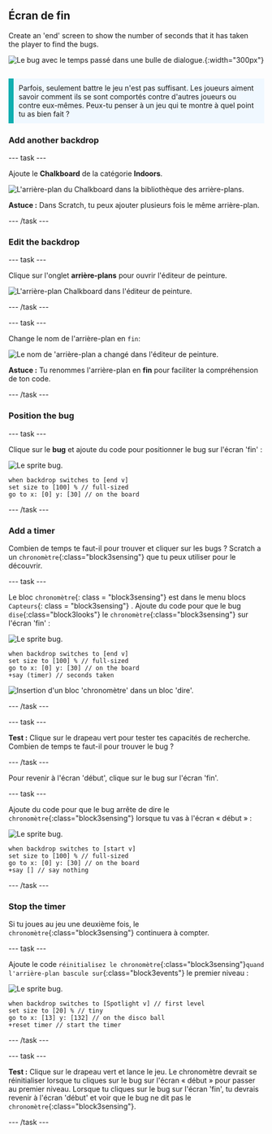 ## Écran de fin

<div style="display: flex; flex-wrap: wrap">
<div style="flex-basis: 200px; flex-grow: 1; margin-right: 15px;">
Create an 'end' screen to show the number of seconds that it has taken the player to find the bugs. 
</div>
<div>

![Le bug avec le temps passé dans une bulle de dialogue.](images/end-screen.png){:width="300px"}

</div>
</div>

<p style="border-left: solid; border-width:10px; border-color: #0faeb0; background-color: aliceblue; padding: 10px;">
Parfois, seulement battre le jeu n'est pas suffisant. Les joueurs aiment savoir comment ils se sont comportés contre d'autres joueurs ou contre eux-mêmes. Peux-tu penser à un jeu qui te montre à quel point tu as bien fait ?</p>

### Add another backdrop

--- task ---

Ajoute le **Chalkboard** de la catégorie **Indoors**.

![L'arrière-plan du Chalkboard dans la bibliothèque des arrière-plans.](images/chalkboard.png)

**Astuce :** Dans Scratch, tu peux ajouter plusieurs fois le même arrière-plan.

--- /task ---

### Edit the backdrop

--- task ---

Clique sur l'onglet **arrière-plans** pour ouvrir l'éditeur de peinture.

![L'arrière-plan Chalkboard dans l'éditeur de peinture.](images/chalkboard2-paint.png)

--- /task ---

--- task ---

Change le nom de l'arrière-plan en `fin`:

![Le nom de 'arrière-plan a changé dans l'éditeur de peinture.](images/end-screen-name.png)

**Astuce :** Tu renommes l'arrière-plan en **fin** pour faciliter la compréhension de ton code.

--- /task ---

### Position the bug

--- task ---

Clique sur le **bug** et ajoute du code pour positionner le bug sur l'écran 'fin' :

![Le sprite bug.](images/bug-sprite.png)

```blocks3
when backdrop switches to [end v]
set size to [100] % // full-sized
go to x: [0] y: [30] // on the board
```

--- /task ---

### Add a timer

Combien de temps te faut-il pour trouver et cliquer sur les bugs ? Scratch a un `chronomètre`{:class="block3sensing"} que tu peux utiliser pour le découvrir.

--- task ---

Le bloc `chronomètre`{: class = "block3sensing"} est dans le menu blocs `Capteurs`{: class = "block3sensing"} . Ajoute du code pour que le bug `dise`{:class="block3looks"} le `chronomètre`{:class="block3sensing"} sur l'écran 'fin' :

![Le sprite bug.](images/bug-sprite.png)

```blocks3
when backdrop switches to [end v]
set size to [100] % // full-sized
go to x: [0] y: [30] // on the board
+say (timer) // seconds taken
```

![Insertion d'un bloc 'chronomètre' dans un bloc 'dire'.](images/inserting-blocks.gif)

--- /task ---

--- task ---

**Test :** Clique sur le drapeau vert pour tester tes capacités de recherche. Combien de temps te faut-il pour trouver le bug ?

--- /task ---

Pour revenir à l'écran 'début', clique sur le bug sur l'écran 'fin'.

--- task ---

Ajoute du code pour que le bug arrête de dire le `chronomètre`{:class="block3sensing"} lorsque tu vas à l'écran « début » :

![Le sprite bug.](images/bug-sprite.png)

```blocks3
when backdrop switches to [start v]
set size to [100] % // full-sized
go to x: [0] y: [30] // on the board
+say [] // say nothing
```

--- /task ---

### Stop the timer

Si tu joues au jeu une deuxième fois, le `chronomètre`{:class="block3sensing"} continuera à compter.

--- task ---

Ajoute le code `réinitialisez le chronomètre`{:class="block3sensing"}`quand l'arrière-plan bascule sur`{:class="block3events"} le premier niveau :

![Le sprite bug.](images/bug-sprite.png)

```blocks3
when backdrop switches to [Spotlight v] // first level
set size to [20] % // tiny
go to x: [13] y: [132] // on the disco ball
+reset timer // start the timer
```

--- /task ---

--- task ---

**Test :** Clique sur le drapeau vert et lance le jeu. Le chronomètre devrait se réinitialiser lorsque tu cliques sur le bug sur l'écran « début » pour passer au premier niveau. Lorsque tu cliques sur le bug sur l'écran 'fin', tu devrais revenir à l'écran 'début' et voir que le bug ne dit pas le `chronomètre`{:class="block3sensing"}.

--- /task ---

